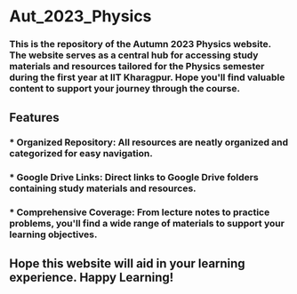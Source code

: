 # Aut_2023_Physics
### This is the repository of the Autumn 2023 Physics website. The website serves as a central hub for accessing study materials and resources tailored for the Physics semester during the first year at IIT Kharagpur. Hope you'll find valuable content to support your journey through the course. 
## Features
### * Organized Repository: All resources are neatly organized and categorized for easy navigation.
### * Google Drive Links: Direct links to Google Drive folders containing study materials and resources.
### * Comprehensive Coverage: From lecture notes to practice problems, you'll find a wide range of materials to support your learning objectives.
## Hope this website will aid in your learning experience. Happy Learning!


